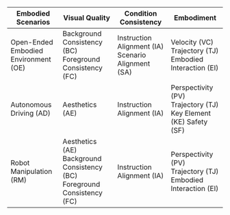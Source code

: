 | Embodied Scenarios | Visual Quality | Condition Consistency | Embodiment |
| --- | --- | --- | --- |
| Open-Ended Embodied Environment (OE) | Background Consistency (BC) Foreground Consistency (FC) | Instruction Alignment (IA) Scenario Alignment (SA) | Velocity (VC) Trajectory (TJ) Embodied Interaction (EI) |
| Autonomous Driving (AD) | Aesthetics (AE) | Instruction Alignment (IA) | Perspectivity (PV) Trajectory (TJ) Key Element (KE) Safety (SF) |
| Robot Manipulation (RM) | Aesthetics (AE) Background Consistency (BC) Foreground Consistency (FC) | Instruction Alignment (IA) | Perspectivity (PV) Trajectory (TJ) Embodied Interaction (EI) |
